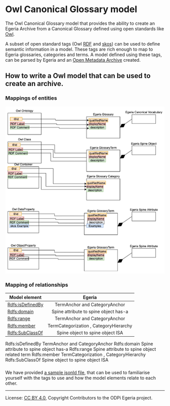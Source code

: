 <!-- SPDX-License-Identifier: CC-BY-4.0 -->
<!-- Copyright Contributors to the ODPi Egeria project. -->

# Owl Canonical Glossary model

The Owl Canonical Glossary model that provides the ability to create an Egeria Archive from a
Canonical Glossary defined using open standards like [Owl](https://www.w3.org/OWL/).   

A subset of open standard tags (Owl [RDF](https://www.w3.org/RDF/) and [skos](https://www.w3.org/2004/02/skos/)) can be used to define semantic information in a model.
These tags are rich enough to map to Egeria glossaries, categories and terms. A model defined using these tags, can be parsed by Egeria and an [Open Metadata Archive](../../../..) created.  

## How to write a Owl model that can be used to create an archive.

### Mappings of entities
![alt text](Owl%20RDF%20Canonical%20Glossary.png "Owl to Egeria Entity mapping")

### Mapping of relationships

| Model element    | Egeria                        | 
| ---------------- |:-----------------------------:| 
| [Rdfs:isDefinedBy](https://terms.tdwg.org/wiki/rdfs:isDefinedBy) | TermAnchor and CategoryAnchor |
| [Rdfs:domain](https://terms.tdwg.org/wiki/rdfs:domain)      | Spine attribute to spine object has-a  |
| [Rdfs:range](https://terms.tdwg.org/wiki/rdfs:range)       | TermAnchor and CategoryAnchor |
| [Rdfs:member](https://terms.tdwg.org/wiki/Property:rdfs:member)      | TermCategorization , CategoryHierarchy |
| [Rdfs:SubClassOf](https://terms.tdwg.org/wiki/rdfs:subClassOf)  | Spine object to spine object ISA |


 

Rdfs:isDefinedBy
TermAnchor and CategoryAnchor
Rdfs:domain
Spine attribute to spine object has-a 
Rdfs:range
Spine attribute to spine object related term
Rdfs:member
TermCategorization , CategoryHierarchy
Rdfs:SubClassOf
Spine object to spine object ISA

###  
We have provided [a sample jsonld file](EgeriaSample1Ontology.json), that can be used to familiarise yourself with the tags to use and how the model elements relate to each other.

----
License: [CC BY 4.0](https://creativecommons.org/licenses/by/4.0/),
Copyright Contributors to the ODPi Egeria project.